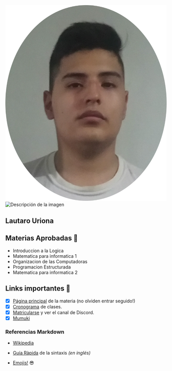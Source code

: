 ![Lautaro Uriona ](./assets/Lautaro_Uriona.png)
<img src="Lautaro_Uriona.jpg" alt="Descripción de la imagen" style="width: 50%;">
## Lautaro Uriona



## Materias Aprobadas :book:
* Introduccion a la Logica
* Matematica para informatica 1
* Organizacion de las Computadoras
* Programacion Estructurada
* Matematica para informatica 2

## Links importantes :monocle_face:
- [x] [Página principal](https://obj1-unahur.github.io/) de la materia (no olviden entrar seguido!) 
- [x] [Cronograma](https://docs.google.com/spreadsheets/d/1sZLzv_JN1kZeS35DMAUPCQhrWjenc_-VqbywLGje3B4/edit?usp=sharing) de clases.
- [x] [Matricularse](https://discord.gg/dkTB8wff) y ver el canal de Discord.
- [x] [Mumuki](https://mumuki.io/unahur-obj1)

### Referencias Markdown 
* [Wikipedia](https://es.wikipedia.org/wiki/Markdown)

* [Guía Ràpida](https://greg.schueler.us/doc/markdown.txt) de la sintaxis _(en inglés)_

* [Emojis!](https://github.com/ikatyang/emoji-cheat-sheet/blob/master/README.md) :sunglasses:
